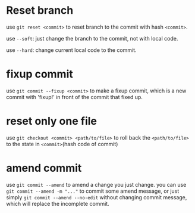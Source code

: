 # Reset branch

use `git reset <commit>` to reset branch to the commit with hash `<commit>`.

use `--soft`: just change the branch to the commit, not with local code.

use `--hard`: change current local code to the commit.

# fixup commit

use `git commit --fixup <commit>` to make a fixup commit, which is a new commit with 'fixup!' in front of the commit that fixed up.

# reset only one file

use `git checkout <commit> <path/to/file>` to roll back the `<path/to/file>` to the state in `<commit>`(hash code of commit)

# amend commit

use `git commit --amend` to amend a change you just change. you can use `git commit --amend -m "..."` to commit some amend message, or just simply `git commit --amend --no-edit` without changing commit message, which will replace the incomplete commit.

